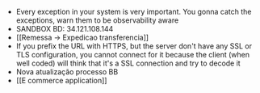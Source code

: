 * Every exception in your system is very important. You gonna catch the exceptions, warn them to be observability aware
* SANDBOX BD: 34.121.108.144
* [[Remessa -> Expedicao transferencia]]
* If you prefix the URL with HTTPS, but the server don't have any SSL or TLS configuration, you cannot connect for it because the client (when well coded) will think that it's a SSL connection and try to decode it
* Nova atualização processo BB
* [[E commerce application]]